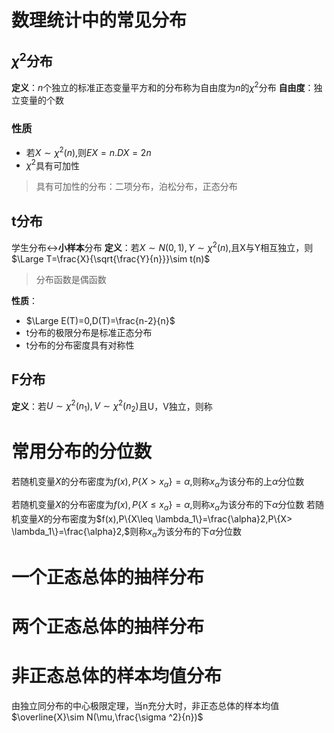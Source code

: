 # 数理统计中的常见分布

## $\chi^2$分布
**定义**：$n$个独立的标准正态变量平方和的分布称为自由度为$n$的$\chi^2$分布
**自由度**：独立变量的个数
### 性质
+ 若$X\sim \chi^2(n)$,则$EX=n.DX=2n$
+ $\chi^2$具有可加性
> 具有可加性的分布：二项分布，泊松分布，正态分布
## t分布
学生分布$\longleftrightarrow$**小样本**分布
**定义**：若$X\sim N(0,1),Y\sim \chi ^ 2(n),$且X与Y相互独立，则$\Large T=\frac{X}{\sqrt{\frac{Y}{n}}}\sim t(n)$

> 分布函数是偶函数

**性质**：
+ $\Large E(T)=0,D(T)=\frac{n-2}{n}$
+ t分布的极限分布是标准正态分布
+ t分布的分布密度具有对称性
## F分布
**定义**：若$U\sim \chi ^2(n_1),V\sim \chi^2(n_2)$且U，V独立，则称

# 常用分布的分位数

若随机变量$X$的分布密度为$f(x),P\{X>x_{\alpha}\}=\alpha,$则称$x_{\alpha}$为该分布的上$\alpha$分位数

若随机变量$X$的分布密度为$f(x),P\{X\leq x_{\alpha}\}=\alpha,$则称$x_{\alpha}$为该分布的下$\alpha$分位数
若随机变量$X$的分布密度为$f(x),P\{X\leq \lambda_1\}=\frac{\alpha}2,P\{X> \lambda_1\}=\frac{\alpha}2,$则称$x_{\alpha}$为该分布的下$\alpha$分位数

# 一个正态总体的抽样分布

# 两个正态总体的抽样分布

# 非正态总体的样本均值分布
由独立同分布的中心极限定理，当n充分大时，非正态总体的样本均值$\overline{X}\sim N(\mu,\frac{\sigma ^2}{n})$

